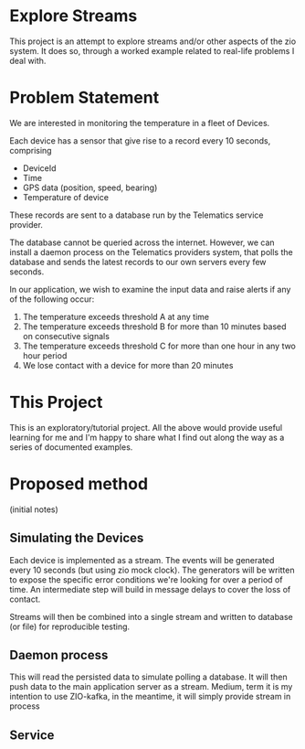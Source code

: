 # Explore Streams

This project is an attempt to explore streams and/or other aspects of the zio system.
It does so, through a worked example related to real-life problems I deal with.

# Problem Statement

We are interested in monitoring the temperature in a fleet of Devices.

Each device has a  sensor that give rise to a record every 10 seconds, comprising

* DeviceId
* Time
* GPS data (position, speed, bearing)
* Temperature of device

These records are sent to a database run by the Telematics service provider.

The database cannot be queried across the internet. However, we can install a daemon process on the Telematics
providers system, that polls the database and sends the latest records to our
own servers every few seconds.

In our application, we wish to examine the input data and raise alerts
if any of the following occur:

1. The temperature exceeds threshold A at any time
2. The temperature exceeds threshold B for more than 10 minutes based on consecutive signals
3. The temperature exceeds threshold C for more than one hour in any two hour period
4. We lose contact with a device for more than 20 minutes

# This Project

This is an exploratory/tutorial project. All the above would provide useful learning for me and I'm happy to share what I find out along the way as a series of documented examples.

# Proposed method
(initial notes)

## Simulating the Devices

Each device is implemented as a stream. The events will be generated every 10 seconds (but using zio mock clock). The generators will be written to expose the specific error conditions we're looking for over a period of time.
An intermediate step will build in message delays to cover the loss of contact.

Streams will then be combined into a single stream and written to database (or file) for reproducible testing.

## Daemon process
This will read the persisted data to simulate polling a database. It will then push data to the main application server as a stream. Medium, term it is my intention to use ZIO-kafka,
in the meantime, it will simply provide stream in process

## Service

